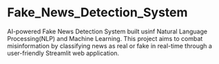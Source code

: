 # Fake_News_Detection_System
AI-powered Fake News Detection System built usinf Natural Language Processing(NLP) and Machine Learning. This project aims to combat misinformation by classifying news as real or fake in real-time through a user-friendly Streamlit web application.
